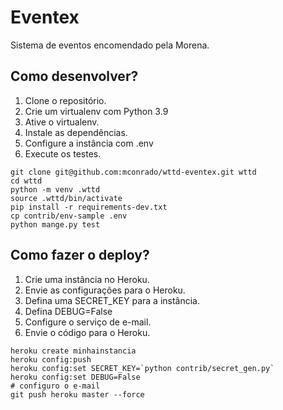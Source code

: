  # Eventex

Sistema de eventos encomendado pela Morena.

## Como desenvolver?
1. Clone o repositório.
2. Crie um virtualenv com Python 3.9
3. Ative o virtualenv.
4. Instale as dependências.
5. Configure a instância com .env 
6. Execute os testes.

```console
git clone git@github.com:mconrado/wttd-eventex.git wttd
cd wttd
python -m venv .wttd
source .wttd/bin/activate
pip install -r requirements-dev.txt
cp contrib/env-sample .env
python mange.py test
```
## Como fazer o deploy?
1. Crie uma instância no Heroku.
2. Envie as configurações para o Heroku.
3. Defina uma SECRET_KEY para a instância.
4. Defina DEBUG=False
5. Configure o serviço de e-mail.
6. Envie o código para o Heroku.

```console
heroku create minhainstancia
heroku config:push
heroku config:set SECRET_KEY=`python contrib/secret_gen.py`
heroku config:set DEBUG=False
# configuro o e-mail
git push heroku master --force

```